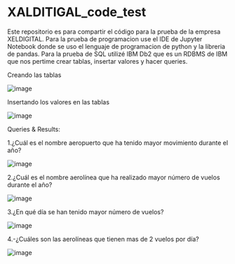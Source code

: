 # XALDITIGAL_code_test
Este repositorio es para compartir el código para la prueba de la empresa XELDIGITAL.
Para la prueba de programacion use el IDE de Jupyter Notebook donde se uso el lenguaje de programacion de python y la libreria de pandas.
Para la prueba de SQL utilizé IBM Db2 que es un RDBMS de IBM que nos pertime crear tablas, insertar valores y hacer queries.

Creando las tablas


![image](https://user-images.githubusercontent.com/101696287/184435728-98e81057-1194-4749-b40b-20a3e551c8ea.png)


Insertando los valores en las tablas


![image](https://user-images.githubusercontent.com/101696287/184447475-bf1895f8-d437-4dc6-89b0-02687b81d6d0.png)


Queries & Results:

1.¿Cuál es el nombre aeropuerto que ha tenido mayor movimiento durante el año?


![image](https://user-images.githubusercontent.com/101696287/184457417-5de47077-c010-48ef-a633-ba8dda4c011b.png)

2.¿Cuál es el nombre aerolínea que ha realizado mayor número de vuelos durante el año?

![image](https://user-images.githubusercontent.com/101696287/184457451-f337e07c-1e94-4799-a420-3aca1d47076b.png)


3.¿En qué día se han tenido mayor número de vuelos?


![image](https://user-images.githubusercontent.com/101696287/184457469-0d81dcc8-f090-4c08-a6b7-4406ebccbff3.png)


4.-¿Cuáles son las aerolíneas que tienen mas de 2 vuelos por día? 


![image](https://user-images.githubusercontent.com/101696287/184457501-76290103-32d7-4986-9a04-eb27b5657c29.png)



